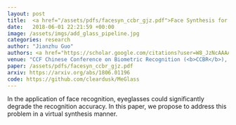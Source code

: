 ```yaml
---
layout: post
title:  <a href="/assets/pdfs/facesyn_ccbr_gjz.pdf">Face Synthesis for Eyeglass-Robust Face Recognition</a>
date:   2018-06-01 22:21:59 +00:00
image: /assets/imgs/add_glass_pipeline.jpg
categories: research
author: "Jianzhu Guo"
authors: <a href="https://scholar.google.com/citations?user=W8_JzNcAAAAJ"><strong><u>Jianzhu Guo</u></strong></a>, <a href="https://scholar.google.com/citations?user=1rbNk5oAAAAJ">Xiangyu Zhu</a>, <a href="https://scholar.google.com/citations?user=cuJ3QG8AAAAJ">Zhen Lei</a>, <a href="https://scholar.google.com/citations?user=Y-nyLGIAAAAJ">Stan Z. Li</a>
venue: "CCF Chinese Conference on Biometric Recognition (<b>CCBR</b>), Urumqi, China, Aug. 11-12, 2018"
paper: /assets/pdfs/facesyn_ccbr_gjz.pdf
arxiv: https://arxiv.org/abs/1806.01196
code: https://github.com/cleardusk/MeGlass
---
```

In the application of face recognition, eyeglasses could significantly degrade the recognition accuracy. In this paper, we propose to address this problem in a virtual synthesis manner.
<!-- The high-ﬁdelity face images with eyeglasses are synthesized based on 3D face model and 3D eyeglasses. Models based on deep learning methods are then trained on the synthesized eyeglass face dataset, achieving better performance than previous ones. -->
